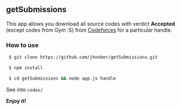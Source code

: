 ## getSubmissions
This app allows you download all source codes with verdict **Accepted** (except codes from Gym :S)
from [Codeforces](http://codeforces.com) for a particular handle.

### How to use
 ```bash
  $ git clone https://github.com/jhonber/getSubmissions.git
 
  $ npm install
 
  $ cd getSubmissions && node app.js handle
 ```

  See into `codes/`
  
  **Enjoy it!**
